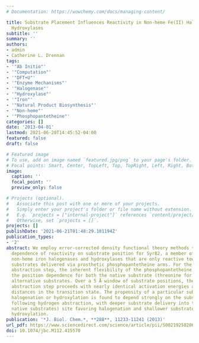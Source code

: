 ```yaml
---
# Documentation: https://wowchemy.com/docs/managing-content/

title: Substrate Placement Influences Reactivity in Non-heme Fe(II) Halogenases and
  Hydroxylases
subtitle: ''
summary: ''
authors:
- admin
- Catherine L. Drennan
tags:
- '"Ab Initio"'
- '"Computation"'
- '"DFT+U"'
- '"Enzyme Mechanisms"'
- '"Halogenase"'
- '"Hydroxylase"'
- '"Iron"'
- '"Natural Product Biosynthesis"'
- '"Non-heme"'
- '"Phosphopantetheine"'
categories: []
date: '2013-04-01'
lastmod: 2021-06-20T14:45:52-04:00
featured: false
draft: false

# Featured image
# To use, add an image named `featured.jpg/png` to your page's folder.
# Focal points: Smart, Center, TopLeft, Top, TopRight, Left, Right, BottomLeft, Bottom, BottomRight.
image:
  caption: ''
  focal_point: ''
  preview_only: false

# Projects (optional).
#   Associate this post with one or more of your projects.
#   Simply enter your project's folder or file name without extension.
#   E.g. `projects = ["internal-project"]` references `content/project/deep-learning/index.md`.
#   Otherwise, set `projects = []`.
projects: []
publishDate: '2021-06-21T01:48:29.101194Z'
publication_types:
- '2'
abstract: We employ error-corrected density functional theory methods to map out the
  dependence of reactivity on substrate position for SyrB2, a member of a family of
  non-heme iron halogenases and hydroxylases that are only reactive toward amino acid
  substrates delivered via prosthetic phosphopantetheine arms. For the initial hydrogen
  abstraction step, the inherent flexibility of the phosphopantetheine molecule weakens
  the position dependence for both the native substrate (threonine for SyrB2) and
  alternative substrates. Over a 5 Å window of substrate positions, the tethered hydrogen
  abstraction step proceeds with nearly identical activation energies and donor-acceptor
  distances in the transition state. The propensity of a particular substrate toward
  halogenation or hydroxylation is found to depend strongly on the substrate placement
  following hydrogen abstraction, with deeper substrate delivery into the active (for
  native substrates) site favoring halogenation and shallower substrate delivery favoring
  hydroxylation.
publication: '*J. Biol. Chem.*, **288**, 11233-11241 (2013)'
url_pdf: https://www.sciencedirect.com/science/article/pii/S0021925820672003
doi: 10.1074/jbc.M112.415570
---
```

